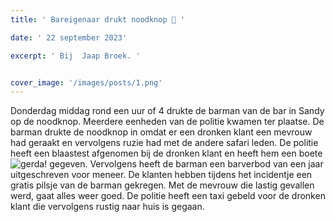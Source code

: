 ```yaml
---
title: ' Bareigenaar drukt noodknop 🛑 '

date: ' 22 september 2023' 

excerpt: ' Bij  Jaap Broek. '


cover_image: '/images/posts/1.png'
---
```


Donderdag middag rond een uur of 4 drukte de barman van de bar in Sandy op de noodknop. Meerdere eenheden van de politie kwamen ter plaatse. De barman drukte de noodknop in omdat er een dronken klant een mevrouw had geraakt en vervolgens ruzie had met de andere safari leden. De politie heeft een blaastest afgenomen bij de dronken klant en heeft hem een boete 
![gerda!](/images/posts/2.png)
gegeven. Vervolgens heeft de barman een barverbod van een jaar uitgeschreven voor meneer.
De klanten hebben tijdens het incidentje een gratis pilsje van de barman gekregen. Met de mevrouw die lastig gevallen werd, gaat alles weer goed. De politie heeft een taxi gebeld voor de dronken klant die vervolgens rustig naar huis is gegaan.